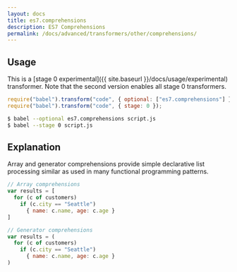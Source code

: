 ```yaml
---
layout: docs
title: es7.comprehensions
description: ES7 Comprehensions
permalink: /docs/advanced/transformers/other/comprehensions/
---
```


## Usage

This is a [stage 0 experimental]({{ site.baseurl }}/docs/usage/experimental) transformer. Note
that the second version enables all stage 0 transformers.

```javascript
require("babel").transform("code", { optional: ["es7.comprehensions"] });
require("babel").transform("code", { stage: 0 });
```

```sh
$ babel --optional es7.comprehensions script.js
$ babel --stage 0 script.js
```

## Explanation

Array and generator comprehensions provide simple declarative list processing
similar as used in many functional programming patterns.

```js
// Array comprehensions
var results = [
  for (c of customers)
    if (c.city == "Seattle")
      { name: c.name, age: c.age }
]

// Generator comprehensions
var results = (
  for (c of customers)
    if (c.city == "Seattle")
      { name: c.name, age: c.age }
)
```

